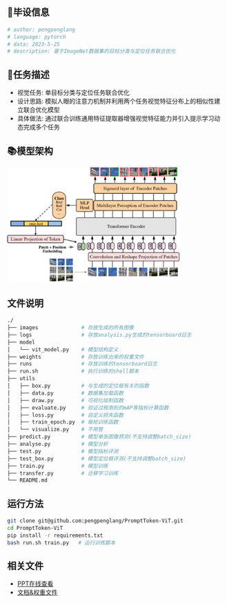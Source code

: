 ## 📂毕设信息
```python
# author: pengpenglang
# language: pytorch
# data: 2023-5-25
# description: 基于ImageNet数据集的目标分类与定位任务联合优化
```
## 📝任务描述
- 视觉任务: 单目标分类与定位任务联合优化
- 设计思路: 模拟人眼的注意力机制并利用两个任务视觉特征分布上的相似性建立联合优化模型
- 具体做法: 通过联合训练通用特征提取器增强视觉特征能力并引入提示学习动态完成多个任务

## 📚模型架构
<img src="./README.assets/架构图.png" weight=400px width=400px>

## 文件说明
```bash
./
├── images              # 存放生成的所有图像
├── logs                # 存放analysis.py生成的tensorboard日志
├── model
│   └── vit_model.py    # 模型结构定义
├── weights             # 存放训练出来的权重文件
├── runs                # 存放训练的tensorboard日志
├── run.sh              # 执行训练的shell脚本
├── utils
│   ├── box.py          # 与生成的定位框有关的函数
│   ├── data.py         # 数据集加载函数
│   ├── draw.py         # 可视化绘制函数
│   ├── evaluate.py     # 验证过程用到的mAP等指标计算函数
│   ├── loss.py         # 自定义损失函数
│   ├── train_epoch.py  # 每轮训练函数
│   └── visualize.py    # 不用管
├── predict.py          # 模型单张图像预测(不支持调整batch_size)
├── analyse.py          # 模型分析
├── test.py             # 模型指标评测
├── test_box.py         # 模型定位框评测(不支持调整batch_size)
├── train.py            # 模型训练
├── transfer.py         # 迁移学习训练
└── README.md
````
## 运行方法
```bash
git clone git@github.com:pengpenglang/PromptToken-ViT.git
cd PromptToken-ViT
pip install -r requirements.txt
bash run.sh train.py   # 运行训练脚本
```

## 相关文件
- [PPT在线查看](https://www.canva.cn/design/DAFjngSSw-4/NuFrB6opqQzES74DWigaZQ/edit?utm_content=DAFjngSSw-4&utm_campaign=designshare&utm_medium=link2&utm_source=sharebutton)
- [文档&权重文件](https://pan.baidu.com/s/1oF88oYn44TAGrdj5fB1ARw?pwd=9cx7)